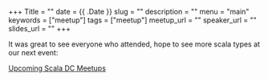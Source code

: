 +++
Title = ""
date = {{ .Date }}
slug = ""
description = ""
menu = "main"
keywords = ["meetup"]
tags = ["meetup"]
meetup_url = ""
speaker_url = ""
slides_url = ""
+++



It was great to see everyone who attended, hope to see more scala types at our
next event:

[Upcoming Scala DC Meetups](https://www.meetup.com/dc-scala/)


